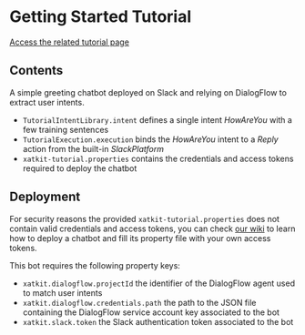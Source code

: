 # Getting Started Tutorial

[Access the related tutorial page](https://github.com/xatkit-bot-platform/xatkit/wiki/Getting-Started)

## Contents

A simple greeting chatbot deployed on Slack and relying on DialogFlow to extract user intents.

- `TutorialIntentLibrary.intent` defines a single intent *HowAreYou* with a few training sentences
- `TutorialExecution.execution` binds the *HowAreYou* intent to a *Reply* action from the built-in *SlackPlatform*
- `xatkit-tutorial.properties` contains the credentials and access tokens required to deploy the chatbot

## Deployment

For security reasons the provided `xatkit-tutorial.properties` does not contain valid credentials and access tokens, you can check [our wiki](https://github.com/xatkit-bot-platform/xatkit/wiki/Deploying-chatbots) to learn how to deploy a chatbot and fill its property file with your own access tokens.

This bot requires the following property keys:

- `xatkit.dialogflow.projectId` the identifier of the DialogFlow agent used to match user intents
- `xatkit.dialogflow.credentials.path` the path to the JSON file containing the DialogFlow service account key associated to the bot
- `xatkit.slack.token` the Slack authentication token associated to the bot

